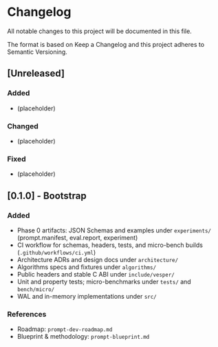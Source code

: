 # Changelog

All notable changes to this project will be documented in this file.

The format is based on Keep a Changelog and this project adheres to Semantic Versioning.

## [Unreleased]
### Added
- (placeholder)
### Changed
- (placeholder)
### Fixed
- (placeholder)

## [0.1.0] - Bootstrap
### Added
- Phase 0 artifacts: JSON Schemas and examples under `experiments/` (prompt.manifest, eval.report, experiment)
- CI workflow for schemas, headers, tests, and micro-bench builds (`.github/workflows/ci.yml`)
- Architecture ADRs and design docs under `architecture/`
- Algorithms specs and fixtures under `algorithms/`
- Public headers and stable C ABI under `include/vesper/`
- Unit and property tests; micro-benchmarks under `tests/` and `bench/micro/`
- WAL and in-memory implementations under `src/`

### References
- Roadmap: `prompt-dev-roadmap.md`
- Blueprint & methodology: `prompt-blueprint.md`

